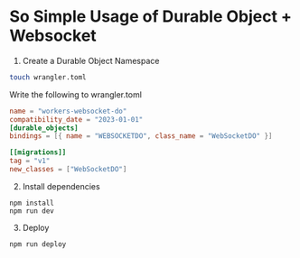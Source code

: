 # So Simple Usage of Durable Object + Websocket

1. Create a Durable Object Namespace

```bash
touch wrangler.toml
```

Write the following to wrangler.toml
```toml
name = "workers-websocket-do"
compatibility_date = "2023-01-01"
[durable_objects]
bindings = [{ name = "WEBSOCKETDO", class_name = "WebSocketDO" }]

[[migrations]]
tag = "v1"
new_classes = ["WebSocketDO"]
```

2. Install dependencies

```
npm install
npm run dev
```

3. Deploy
```
npm run deploy
```
